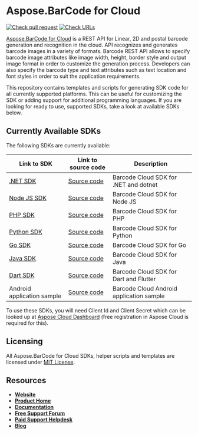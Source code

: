 # Aspose.BarCode for Cloud

[![Check pull request](https://github.com/aspose-barcode-cloud/aspose-barcode-cloud-codegen/actions/workflows/check-codegen.yml/badge.svg)](https://github.com/aspose-barcode-cloud/aspose-barcode-cloud-codegen/actions/workflows/check-codegen.yml)
[![Check URLs](https://github.com/aspose-barcode-cloud/aspose-barcode-cloud-codegen/actions/workflows/check-urls.yml/badge.svg)](https://github.com/aspose-barcode-cloud/aspose-barcode-cloud-codegen/actions/workflows/check-urls.yml)

[Aspose.BarCode for Cloud](https://products.aspose.cloud/barcode/) is a REST API for Linear, 2D and postal barcode generation and recognition in the cloud. API recognizes and generates barcode images in a variety of formats. Barcode REST API allows to specify barcode image attributes like image width, height, border style and output image format in order to customize the generation process. Developers can also specify the barcode type and text attributes such as text location and font styles in order to suit the application requirements.

This repository contains templates and scripts for generating SDK code for all currently supported platforms. This can be useful for customizing the SDK or adding support for additional programming languages. If you are looking for ready to use, supported SDKs, take a look at available SDKs below.

## Currently Available SDKs

The following SDKs are currently available:

Link to SDK                                                                          | Link to source code                                                                 | Description
-------------------------------------------------------------------------------------|------------------------------------------------------------------------------------ | --------------------------
[.NET SDK](https://www.nuget.org/packages/Aspose.BarCode-Cloud/)                     | [Source code](https://github.com/aspose-barcode-cloud/aspose-barcode-cloud-dotnet)  | Barcode Cloud SDK for .NET and dotnet
[Node JS SDK](https://www.npmjs.com/package/aspose-barcode-cloud-node/)              | [Source code](https://github.com/aspose-barcode-cloud/aspose-barcode-cloud-node)    | Barcode Cloud SDK for Node JS
[PHP SDK](https://packagist.org/packages/aspose/barcode-cloud-php)                   | [Source code](https://github.com/aspose-barcode-cloud/aspose-barcode-cloud-php)     | Barcode Cloud SDK for PHP
[Python SDK](https://pypi.org/project/aspose-barcode-cloud/)                         | [Source code](https://github.com/aspose-barcode-cloud/aspose-barcode-cloud-python)  | Barcode Cloud SDK for Python
[Go SDK](https://pkg.go.dev/github.com/aspose-barcode-cloud/aspose-barcode-cloud-go) | [Source code](https://github.com/aspose-barcode-cloud/aspose-barcode-cloud-go)      | Barcode Cloud SDK for Go
[Java SDK](https://releases.aspose.cloud/java/repo/com/aspose/aspose-barcode-cloud/) | [Source code](https://github.com/aspose-barcode-cloud/aspose-barcode-cloud-java)    | Barcode Cloud SDK for Java
[Dart SDK](https://pub.dev/packages/aspose_barcode_cloud)                            | [Source code](https://github.com/aspose-barcode-cloud/aspose-barcode-cloud-dart)    | Barcode Cloud SDK for Dart and Flutter
Android application sample                                                           | [Source code](https://github.com/aspose-barcode-cloud/aspose-barcode-cloud-android) | Barcode Cloud Android application sample

To use these SDKs, you will need Client Id and Client Secret which can be looked up at [Aspose Cloud Dashboard](https://dashboard.aspose.cloud/#/apps) (free registration in Aspose Cloud is required for this).

## Licensing

All Aspose.BarCode for Cloud SDKs, helper scripts and templates are licensed under [MIT License](LICENSE).

## Resources

+ [**Website**](https://www.aspose.cloud)
+ [**Product Home**](https://products.aspose.cloud/barcode/)
+ [**Documentation**](https://docs.aspose.cloud/barcode/)
+ [**Free Support Forum**](https://forum.aspose.cloud/c/barcode)
+ [**Paid Support Helpdesk**](https://helpdesk.aspose.cloud/)
+ [**Blog**](https://blog.aspose.cloud/category/barcode/)
